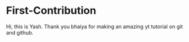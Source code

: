 # First-Contribution
Hi, this is Yash.
Thank you bhaiya for making an amazing yt tutorial on git and github.
